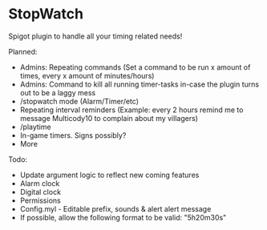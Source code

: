 # StopWatch

Spigot plugin to handle all your timing related needs!

Planned:
* Admins: Repeating commands (Set a command to be run x amount of times, every x amount of minutes/hours)
* Admins: Command to kill all running timer-tasks in-case the plugin turns out to be a laggy mess 
* /stopwatch mode (Alarm/Timer/etc)
* Repeating interval reminders (Example: every 2 hours remind me to message Multicody10 to complain about my villagers)
* /playtime
* In-game timers. Signs possibly?
* More

Todo:
* Update argument logic to reflect new coming features
* Alarm clock
* Digital clock
* Permissions
* Config.myl - Editable prefix, sounds & alert alert message
* If possible, allow the following format to be valid: "5h20m30s"
